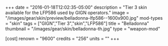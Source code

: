 +++
date = "2016-01-18T12:02:35-05:00"
description = "Tier 3 skin available for the LFP586 used by GIGN operators."
image = "/images/gear/skin/preview/belladonna-lfp586--1600x900.jpg"
mod-types = "skin"
tags = ["GIGN","Tier 3","skin","LFP586"]
title = "Belladonna"
thumbnail = "/images/gear/skin/belladonna-th.jpg"
type = "weapon-mod"

[cost]
  renown = "9600"
  credits = "256"
  units = ""
+++
